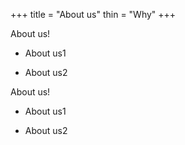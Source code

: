 +++
title = "About us"
thin = "Why"
+++


About us!

* About us1

* About us2

About us!

* About us1

* About us2


